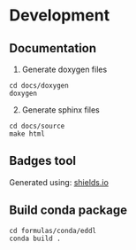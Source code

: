 # Development

## Documentation

1. Generate doxygen files

```
cd docs/doxygen
doxygen
```

2. Generate sphinx files

```
cd docs/source
make html
```

## Badges tool

Generated using: [shields.io](https://shields.io/)


## Build conda package

```
cd formulas/conda/eddl
conda build .
```